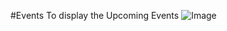 #Events
To display the Upcoming Events
![Image](https://github.com/user-attachments/assets/2d9a7156-31f6-4f1e-b73e-a370437bb487)


